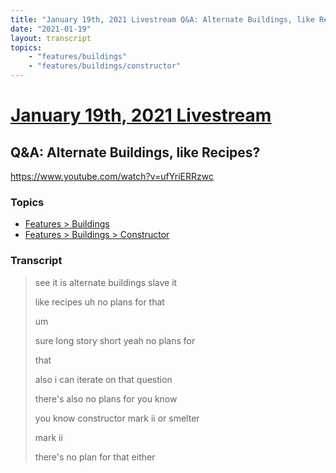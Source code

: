 ```yaml
---
title: "January 19th, 2021 Livestream Q&A: Alternate Buildings, like Recipes?"
date: "2021-01-19"
layout: transcript
topics:
    - "features/buildings"
    - "features/buildings/constructor"
---
```

# [January 19th, 2021 Livestream](../2021-01-19.md)
## Q&A: Alternate Buildings, like Recipes?
https://www.youtube.com/watch?v=ufYriERRzwc

### Topics
* [Features > Buildings](../topics/features/buildings.md)
* [Features > Buildings > Constructor](../topics/features/buildings/constructor.md)

### Transcript

> see it is alternate buildings slave it
>
> like recipes uh no plans for that
>
> um
>
> sure long story short yeah no plans for
>
> that
>
> also i can iterate on that question
>
> there's also no plans for you know
>
> you know constructor mark ii or smelter
>
> mark ii
>
> there's no plan for that either
>
